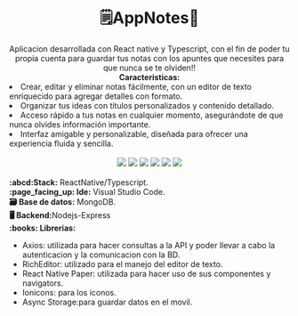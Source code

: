 <div align="center">
  <h1>🗒️AppNotes📝</h1> 
Aplicacion desarrollada con React native y Typescript, con el fin de poder tu propia cuenta para guardar tus notas con los apuntes que necesites para que nunca se te olviden!!
</div>

<div align="center">
<b>Caracteristicas:</b>  
</div>
<div align="left">
  <li> Crear, editar y eliminar notas fácilmente, con un editor de texto enriquecido para agregar detalles con formato. </li>
  <li> Organizar tus ideas con títulos personalizados y contenido detallado. </li>
  <li> Acceso rápido a tus notas en cualquier momento, asegurándote de que nunca olvides información importante. </li>
  <li> Interfaz amigable y personalizable, diseñada para ofrecer una experiencia fluida y sencilla. </li>
<br>
  </div>
<div align="center">
  <img src="https://img.shields.io/badge/React%20Native-blue?style=flat&logo=react&logoColor=white">
  <img src="https://img.shields.io/badge/TypeScript-F7DF1E?style=flat&logo=typescript&logoColor=white">  
   <img src="https://img.shields.io/badge/Express-000000?style=flat&logo=express&logoColor=white">
<img src="https://img.shields.io/badge/Node.js-339933?style=flat&logo=nodedotjs&logoColor=white">
   <img src="https://img.shields.io/badge/MongoDB-47A248?style=flat&logo=mongodb&logoColor=white">
  <img src="https://img.shields.io/badge/-GitHub-black?logo=github">
</div>
<br>
  <b>:abcd:Stack:</b> ReactNative/Typescript.<br>
  <b>:page_facing_up: Ide:</b> Visual Studio Code.<br>  
  <b>🗃️ Base de datos:</b> MongoDB.<br>  
  <b>🖥️ Backend:</b>Nodejs-Express<br>  
  <b>:books: Librerias:</b>  
  <ul><li>Axios: utilizada para hacer consultas a la API y poder llevar a cabo la autenticacion y la comunicacion con la BD.<br></li>
  <li>RichEditor: utilizado para el manejo del editor de texto. </li>
  <li>React Native Paper: utilizada para hacer uso de sus componentes y navigators.</li>
  <li>Ionicons: para los iconos.</li>
  <li>Async Storage:para guardar datos en el movil.</li>
  </ul>            


  
  

  
  
  
  
